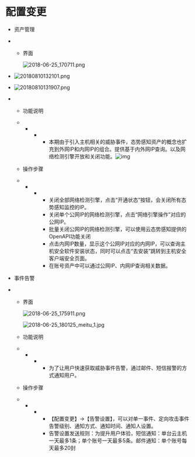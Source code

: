 # 配置变更

- 资产管理

- - 界面

    ![2018-06-25_170711.png](https://img1.jcloudcs.com/cms/837080b4-ebfb-4d3b-900c-1ed6bfdaa96620180716113105.png)

- ![20180810132101.png](https://img1.jcloudcs.com/cms/49540122-4b17-488e-8ffd-3fa8ca0a861820180810132113.png)

- ![20180810131907.png](https://img1.jcloudcs.com/cms/60d4ef44-d71b-45ce-99dc-23a938460bf220180810131925.png)

- - 功能说明

  - - - - 本期由于引入主机相关的威胁事件，态势感知资产的概念也扩充到外网IP和内网IP的组合。提供基于内外网IP查询。以及网络检测引擎开放和关闭功能。![img](http://cms.jcloud.com/ueditor/themes/default/images/spacer.gif)

  - 操作步骤

  - - - - 关闭全部网络检测引擎，点击“开通状态”按钮，会关闭所有态势感知监控的IP。
        - 关闭单个公网IP的网络检测引擎，点击“网络引擎操作”对应的公网IP。
        - 批量关闭公网IP的网络检测引擎，可以使用云态势感知提供的OpenAPI功能关闭
        - 点击内网IP数量，显示这个公网IP对应的内网IP，可以查询主机安全软件安装状态，同时可以点击“去安装”跳转到主机安全客户端安全页面。
        - 在账号资产中可以通过公网IP、内网IP查询相关数据。

- 事件告警

- - 界面

    ![2018-06-25_175911.png](https://img1.jcloudcs.com/cms/44c308fb-4f59-47e9-abd9-7f16bd0be01d20180716110308.png)

    ![2018-06-25_180125_meitu_1.jpg](https://img1.jcloudcs.com/cms/5e336d6a-3a51-4842-9a73-8c1f6464e44420180716110350.jpg)

  - 功能说明

  - - - - 为了让用户快速获取威胁事件告警，通过邮件、短信报警的方式通知用户。

  - 操作步骤

  - - - - 【配置变更】->【告警设置】，可以对单一事件、定向攻击事件告警级别、通知方式、通知时间、通知人设置。
        - 告警设置发送规则：为提升用户体验，短信通知：单台云主机一天最多1条；单个账号一天最多5条。邮件通知：单个账号每天最多20封